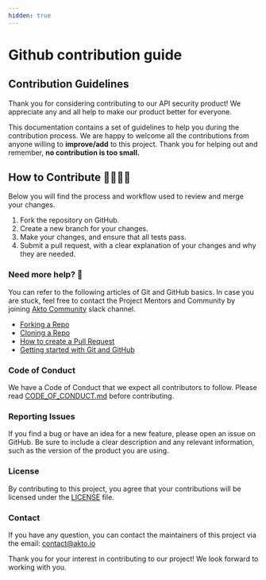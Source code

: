 ```yaml
---
hidden: true
---
```


# Github contribution guide

## Contribution Guidelines

Thank you for considering contributing to our API security product! We appreciate any and all help to make our product better for everyone.

This documentation contains a set of guidelines to help you during the contribution process. We are happy to welcome all the contributions from anyone willing to **improve/add** to this project. Thank you for helping out and remember, **no contribution is too small.**

## How to Contribute 👩‍💻👨‍💻

Below you will find the process and workflow used to review and merge your changes.

1. Fork the repository on GitHub.
2. Create a new branch for your changes.
3. Make your changes, and ensure that all tests pass.
4. Submit a pull request, with a clear explanation of your changes and why they are needed.

### Need more help? 🤔

You can refer to the following articles of Git and GitHub basics. In case you are stuck, feel free to contact the Project Mentors and Community by joining [Akto Community](https://akto.io/) slack channel.

* [Forking a Repo](https://help.github.com/en/github/getting-started-with-github/fork-a-repo)
* [Cloning a Repo](https://help.github.com/en/desktop/contributing-to-projects/creating-an-issue-or-pull-request)
* [How to create a Pull Request](https://opensource.com/article/19/7/create-pull-request-github)
* [Getting started with Git and GitHub](https://docs.github.com/en/get-started/git-basics)

### Code of Conduct

We have a Code of Conduct that we expect all contributors to follow. Please read [CODE\_OF\_CONDUCT.md](https://github.com/akto-api-security/community-edition/blob/master/CODE_OF_CONDUCT.md) before contributing.

### Reporting Issues

If you find a bug or have an idea for a new feature, please open an issue on GitHub. Be sure to include a clear description and any relevant information, such as the version of the product you are using.

### License

By contributing to this project, you agree that your contributions will be licensed under the [LICENSE](https://github.com/akto-api-security/community-edition/blob/master/LICENSE.md) file.

### Contact

If you have any question, you can contact the maintainers of this project via the email: [contact@akto.io](mailto:contact@akto.io)

Thank you for your interest in contributing to our project! We look forward to working with you.
